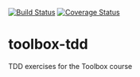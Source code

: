 [![Build Status](https://travis-ci.org/talavis/toolbox-course.svg?branch=master)](https://travis-ci.org/talavis/toolbox-course)
[![Coverage Status](https://coveralls.io/repos/github/talavis/toolbox-tdd/badge.svg?branch=master)](https://coveralls.io/github/talavis/toolbox-tdd?branch=master)

# toolbox-tdd
TDD exercises for the Toolbox course
